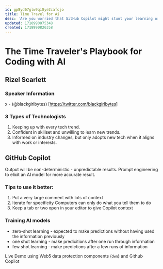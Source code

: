 ```yaml
---
id: gp8yd67glw9qi8ye2cafojo
title: Time Travel for Ai
desc: 'Are you worried that GitHub Copilot might stunt your learning or annoyed at its poor quality suggestions? Through 2000s nostalgia and storytelling, learn how to use AI tools as mentors instead of crutches to elevate your skills.'
updated: 1718990875348
created: 1718990820358
---
```

# The Time Traveler's Playbook for Coding with AI
## Rizel Scarlett

### Speaker Information
x - (@blackgirlbytes) [https://twitter.com/blackgirlbytes]

### 3 Types of Technologists
1. Keeping up with every tech trend.
2. Confident in skillset and unwilling to learn new trends.
3. Informed on industry changes, but only adopts new tech when it aligns with work or interests.

## GitHub Copilot 
Output will be non-deterministic - unpredictable results.
Prompt engineering to elicit an AI model for more accurate result.

### Tips to use it better:
1. Put a very large comment with lots of context
2. Iterate for specificity
Computers can only do what you tell them to do
3. Keep a tab or two open in your editor to give Copilot context

### Training AI models
- zero-shot learning - expected to make predictions without having used the information previously
- one shot learning - make predicitions after one run through information
- few shot learning - make predictions after a few runs of information

Live Demo using Web5 data protection components (`dwn`) and Github Copilot